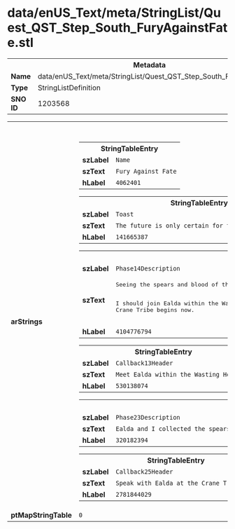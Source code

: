 <h1>data/enUS_Text/meta/StringList/Quest_QST_Step_South_FuryAgainstFate.stl</h1><table><tr><th colspan="100%">Metadata</th></tr><tr><td><b>Name</b></td><td>data/enUS_Text/meta/StringList/Quest_QST_Step_South_FuryAgainstFate.stl</td></tr><tr><td><b>Type</b></td><td>StringListDefinition</td></tr><tr><td><b>SNO ID</b></td><td>1203568</td></tr></table>

<table><tr><th colspan="100%">Fields</th></tr><tr><td><b>arStrings</b></td><td><table><tr><th colspan="100%">StringTableEntry</th></tr><tr><td><b>szLabel</b></td><td><code>Name</code></td></tr><tr><td><b>szText</b></td><td><code>Fury Against Fate</code></td></tr><tr><td><b>hLabel</b></td><td><code>4062401</code></td></tr></table>


<table><tr><th colspan="100%">StringTableEntry</th></tr><tr><td><b>szLabel</b></td><td><code>Toast</code></td></tr><tr><td><b>szText</b></td><td><code>The future is only certain for those who do not fear it.</code></td></tr><tr><td><b>hLabel</b></td><td><code>141665387</code></td></tr></table>


<table><tr><th colspan="100%">StringTableEntry</th></tr><tr><td><b>szLabel</b></td><td><code>Phase14Description</code></td></tr><tr><td><b>szText</b></td><td><pre>Seeing the spears and blood of their ancestors has rallied the spirits of Crane Tribe. Ealda believes they are ready to prove themselves to the ancients and show the cannibals their renewed resolve.

I should join Ealda within the Wasting Hollow. The last stand of Crane Tribe begins now. </pre></td></tr><tr><td><b>hLabel</b></td><td><code>4104776794</code></td></tr></table>


<table><tr><th colspan="100%">StringTableEntry</th></tr><tr><td><b>szLabel</b></td><td><code>Callback13Header</code></td></tr><tr><td><b>szText</b></td><td><code>Meet Ealda within the Wasting Hollow</code></td></tr><tr><td><b>hLabel</b></td><td><code>530138074</code></td></tr></table>


<table><tr><th colspan="100%">StringTableEntry</th></tr><tr><td><b>szLabel</b></td><td><code>Phase23Description</code></td></tr><tr><td><b>szText</b></td><td><code>Ealda and I collected the spears of Crane Tribes’ ancestors. It’s time to see whether they can rally her kin to rise against the cannibal horde.</code></td></tr><tr><td><b>hLabel</b></td><td><code>320182394</code></td></tr></table>


<table><tr><th colspan="100%">StringTableEntry</th></tr><tr><td><b>szLabel</b></td><td><code>Callback25Header</code></td></tr><tr><td><b>szText</b></td><td><code>Speak with Ealda at the Crane Tribe Hutmoot</code></td></tr><tr><td><b>hLabel</b></td><td><code>2781844029</code></td></tr></table>


</td></tr><tr><td><b>ptMapStringTable</b></td><td><code>0</code></td></tr></table>

